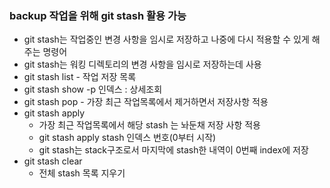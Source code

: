 ### backup 작업을 위해 git stash  활용 가능
* git stash는 작업중인 변경 사항을 임시로 저장하고 나중에 다시 적용할 수 있게 해주는 명령어
* git stash는 워킹 디렉토리의 변경 사항을 임시로 저장하는데 사용
* git stash list - 작업 저장 목록
* git stash show -p 인덱스 : 상세조회
* git stash pop - 가장 최근 작업목록에서 제거하면서 저장사항 적용
* git stash apply 
    - 가장 최근 작업목록에서 해당 stash 는 놔둔채 저장 사항 적용
    - git stash apply stash 인덱스 번호(0부터 시작)
    - git stash는 stack구조로서 마지막에 stash한 내역이 0번째 index에 저장
* git stash clear
    - 전체 stash 목록 지우기